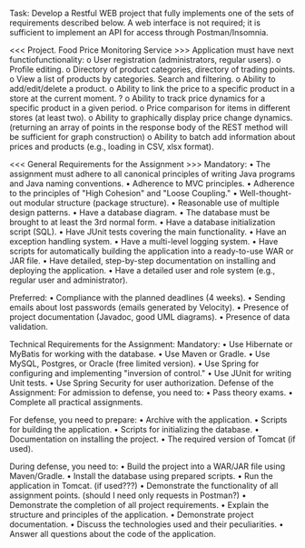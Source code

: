 Task:
Develop a Restful WEB project that fully implements one of the sets of requirements described below.
A web interface is not required; it is sufficient to implement an API for access through Postman/Insomnia.

<<< Project. Food Price Monitoring Service >>>
Application must have next functiofunctionality:
o	User registration (administrators, regular users).
o	Profile editing.
o	Directory of product categories, directory of trading points.
o	View a list of products by categories. Search and filtering.
o	Ability to add/edit/delete a product.
o	Ability to link the price to a specific product in a store at the current moment. ?
o	Ability to track price dynamics for a specific product in a given period.
o	Price comparison for items in different stores (at least two).
o	Ability to graphically display price change dynamics. (returning an array of points in the response body of the REST method will be sufficient for graph construction)
o	Ability to batch add information about prices and products (e.g., loading in CSV, xlsx format).


<<< General Requirements for the Assignment >>>
Mandatory:
•	The assignment must adhere to all canonical principles of writing Java programs and Java naming conventions.
•	Adherence to MVC principles.
•	Adherence to the principles of "High Cohesion" and "Loose Coupling."
•	Well-thought-out modular structure (package structure).
•	Reasonable use of multiple design patterns.
•	Have a database diagram.
•	The database must be brought to at least the 3rd normal form.
•	Have a database initialization script (SQL).
•	Have JUnit tests covering the main functionality.
•	Have an exception handling system.
•	Have a multi-level logging system.
•	Have scripts for automatically building the application into a ready-to-use WAR or JAR file.
•	Have detailed, step-by-step documentation on installing and deploying the application.
•	Have a detailed user and role system (e.g., regular user and administrator).

Preferred:
•	Compliance with the planned deadlines (4 weeks).
•	Sending emails about lost passwords (emails generated by Velocity).
•	Presence of project documentation (Javadoc, good UML diagrams).
•	Presence of data validation.

Technical Requirements for the Assignment:
Mandatory:
•	Use Hibernate or MyBatis for working with the database.
•	Use Maven or Gradle.
•	Use MySQL, Postgres, or Oracle (free limited version).
•	Use Spring for configuring and implementing "inversion of control."
•	Use JUnit for writing Unit tests.
•	Use Spring Security for user authorization.
Defense of the Assignment:
For admission to defense, you need to:
•	Pass theory exams.
•	Complete all practical assignments.

For defense, you need to prepare:
•	Archive with the application.
•	Scripts for building the application.
•	Scripts for initializing the database.
•	Documentation on installing the project.
•	The required version of Tomcat (if used).

During defense, you need to:
•	Build the project into a WAR/JAR file using Maven/Gradle.
•	Install the database using prepared scripts.
•	Run the application in Tomcat. (if used???)
•	Demonstrate the functionality of all assignment points. (should I need only requests in Postman?)
•	Demonstrate the completion of all project requirements.
•	Explain the structure and principles of the application.
•	Demonstrate project documentation.
•	Discuss the technologies used and their peculiarities.
•	Answer all questions about the code of the application.

